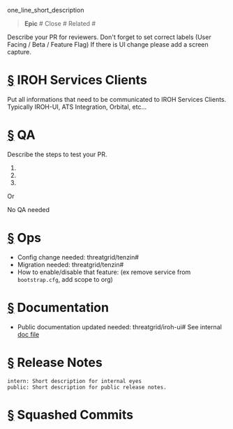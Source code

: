 one_line_short_description

> **Epic** #
> Close #
> Related #

Describe your PR for reviewers.
Don't forget to set correct labels (User Facing / Beta / Feature Flag)
If there is UI change please add a screen capture.

<a name="iroh-services-clients">[§](#iroh-services-clients)</a> IROH Services Clients
=====================================================================================

Put all informations that need to be communicated to IROH Services Clients.
Typically IROH-UI, ATS Integration, Orbital, etc...

<a name="qa">[§](#qa)</a> QA
============================

Describe the steps to test your PR.

1.
2.
3.

Or

No QA needed

<a name="ops">[§](#ops)</a> Ops
===============================

- Config change needed: threatgrid/tenzin#
- Migration needed: threatgrid/tenzin#
- How to enable/disable that feature: (ex remove service from `bootstrap.cfg`, add scope to org)

<a name="documentation">[§](#documentation)</a> Documentation
=============================================================

- Public documentation updated needed: threatgrid/iroh-ui#
  See internal [doc file](./services/iroh-auth/doc/public-doc.org)

<a name="release-notes">[§](#release-notes)</a> Release Notes
=============================================================

```
intern: Short description for internal eyes
public: Short description for public release notes.
```

<a name="squashed-commits">[§](#squashed-commits)</a> Squashed Commits
======================================================================

